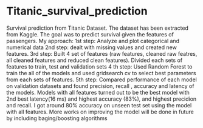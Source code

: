 # Titanic_survival_prediction
Survival prediction from Titanic Dataset. The dataset has been extracted from Kaggle. The goal was to predict survival given the features of passengers.
My approach: 
1st step: Analyze and plot categorical and numerical data
2nd step: dealt with missing values and created new features.
3rd step: Built 4 set of features (raw features, cleaned raw featres, all cleaned features and reduced clean features). Divided each sets of features to train, test and validation sets
4 th step: Used Random Forest to train the all of the models and used gridsearch cv to select best parameters from each sets of features.
5th step: Compared performance of each model on validation datasets and found precision, recall , accuracy and latency of the models. Models with all features turned out to be the best model with 2nd best latency(16 ms) and highest accuracy (83%), and highest precidion and recall.
I got around 80% accuracy on unseen test set using the model with all features.
More works on improving the model will be done in future by including baging/boosting algorithms
